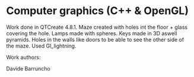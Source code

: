Computer graphics (C++ & OpenGL)
============

Work done in QTCreate 4.8.1. Maze created with holes int the floor + glass covering the hole. Lamps made with spheres. Keys made in 3D aswell pyramids. Holes in the walls like doors to be able to see the other side of the maze. Used Gl_lightning.

Work authors:

Davide Barruncho